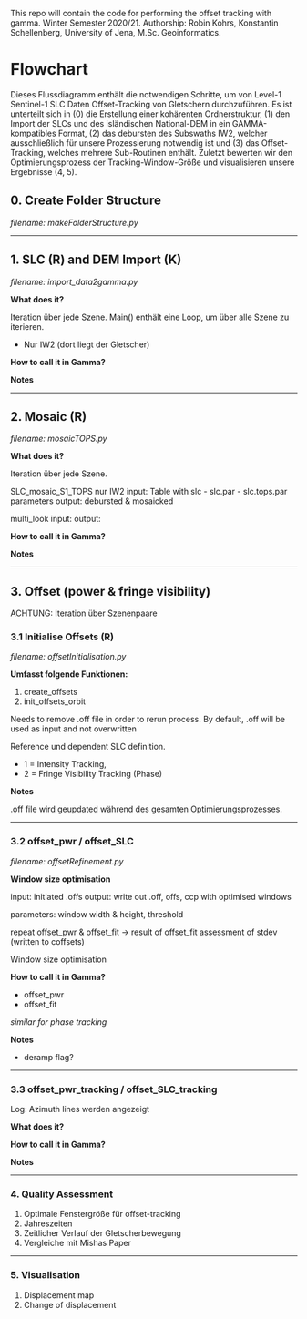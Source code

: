 This repo will contain the code for performing the offset tracking with gamma. Winter Semester 2020/21. Authorship:
Robin Kohrs, Konstantin Schellenberg, University of Jena, M.Sc. Geoinformatics.

# Flowchart

Dieses Flussdiagramm enthält die notwendigen Schritte, um von Level-1 Sentinel-1 SLC Daten Offset-Tracking von
Gletschern durchzuführen. Es ist unterteilt sich in (0) die Erstellung einer kohärenten Ordnerstruktur, (1) den 
Import der SLCs und des isländischen National-DEM in ein GAMMA-kompatibles Format, (2) das debursten des Subswaths
IW2, welcher ausschließlich für unsere Prozessierung notwendig ist und (3) das Offset-Tracking, welches mehrere
Sub-Routinen enthält. Zuletzt bewerten wir den Optimierungsprozess der Tracking-Window-Größe und visualisieren 
unsere Ergebnisse (4, 5).

## 0. Create Folder Structure
_filename: makeFolderStructure.py_

***

## 1. SLC (R) and DEM Import (K)
_filename: import_data2gamma.py_


**What does it?**

Iteration über jede Szene. Main() enthält eine Loop, um über alle Szene zu iterieren.
- Nur IW2 (dort liegt der Gletscher)

**How to call it in Gamma?**

**Notes**
 
***

## 2. Mosaic (R)
_filename: mosaicTOPS.py_

**What does it?**

Iteration über jede Szene.

SLC_mosaic_S1_TOPS nur IW2
input: Table with slc - slc.par - slc.tops.par parameters
output: debursted & mosaicked

multi_look
input:
output:

**How to call it in Gamma?**

**Notes**

***

## 3. Offset (power & fringe visibility)
ACHTUNG: Iteration über Szenenpaare


### 3.1 Initialise Offsets (R)
_filename: offsetInitialisation.py_

**Umfasst folgende Funktionen:**
1. create_offsets
2. init_offsets_orbit

Needs to remove .off file in order to rerun process. By default, .off will be used as input and not overwritten

Reference und dependent SLC definition. 
- 1 = Intensity Tracking, 
- 2 = Fringe Visibility Tracking (Phase)

**Notes**

.off file wird geupdated während des gesamten Optimierungsprozesses.

***

### 3.2 offset_pwr / offset_SLC
_filename: offsetRefinement.py_

**Window size optimisation**

input: initiated .offs
output: write out .off, offs, ccp with optimised windows

parameters: window width & height, threshold

repeat offset_pwr & offset_fit -> result of offset_fit assessment of stdev (written to coffsets)

Window size optimisation



**How to call it in Gamma?**

- offset_pwr
- offset_fit

_similar for phase tracking_

**Notes**

- deramp flag?

***

### 3.3 offset_pwr_tracking / offset_SLC_tracking

Log: Azimuth lines werden angezeigt

**What does it?**

**How to call it in Gamma?**

**Notes**

***

### 4. Quality Assessment

1. Optimale Fenstergröße für offset-tracking
2. Jahreszeiten
3. Zeitlicher Verlauf der Gletscherbewegung
4. Vergleiche mit Mishas Paper

***

### 5. Visualisation

1. Displacement map
2. Change of displacement


